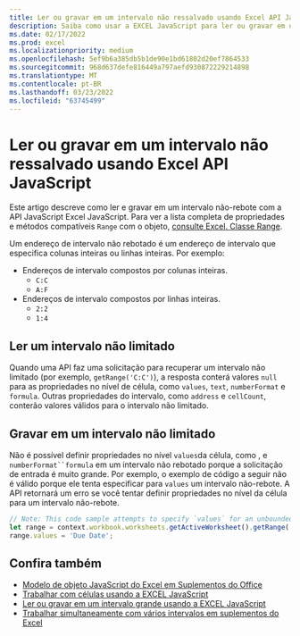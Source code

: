 ```yaml
---
title: Ler ou gravar em um intervalo não ressalvado usando Excel API JavaScript
description: Saiba como usar a EXCEL JavaScript para ler ou gravar em um intervalo não-rebote.
ms.date: 02/17/2022
ms.prod: excel
ms.localizationpriority: medium
ms.openlocfilehash: 5ef9b6a385db5b1de90e1bd61802d20ef7864533
ms.sourcegitcommit: 968d637defe816449a797aefd930872229214898
ms.translationtype: MT
ms.contentlocale: pt-BR
ms.lasthandoff: 03/23/2022
ms.locfileid: "63745499"
---
```

# <a name="read-or-write-to-an-unbounded-range-using-the-excel-javascript-api"></a>Ler ou gravar em um intervalo não ressalvado usando Excel API JavaScript

Este artigo descreve como ler e gravar em um intervalo não-rebote com a API JavaScript Excel JavaScript. Para ver a lista completa de propriedades e métodos compatíveis `Range` com o objeto, [consulte Excel. Classe Range](/javascript/api/excel/excel.range).

Um endereço de intervalo não rebotado é um endereço de intervalo que especifica colunas inteiras ou linhas inteiras. Por exemplo:

- Endereços de intervalo compostos por colunas inteiras.
  - `C:C`
  - `A:F`
- Endereços de intervalo compostos por linhas inteiras.
  - `2:2`
  - `1:4`

## <a name="read-an-unbounded-range"></a>Ler um intervalo não limitado

Quando uma API faz uma solicitação para recuperar um intervalo não limitado (por exemplo, `getRange('C:C')`), a resposta conterá valores `null` para as propriedades no nível de célula, como `values`, `text`, `numberFormat` e `formula`. Outras propriedades do intervalo, como `address` e `cellCount`, conterão valores válidos para o intervalo não limitado.

## <a name="write-to-an-unbounded-range"></a>Gravar em um intervalo não limitado

Não é possível definir propriedades no nível `values`da célula, como , e `numberFormat``formula` em um intervalo não rebotado porque a solicitação de entrada é muito grande. Por exemplo, o exemplo de código a seguir não é válido porque ele tenta especificar para `values` um intervalo não-rebote. A API retornará um erro se você tentar definir propriedades no nível da célula para um intervalo não-rebote.

```js
// Note: This code sample attempts to specify `values` for an unbounded range, which is not a valid request. The sample will return an error. 
let range = context.workbook.worksheets.getActiveWorksheet().getRange('A:B');
range.values = 'Due Date';
```

## <a name="see-also"></a>Confira também

- [Modelo de objeto JavaScript do Excel em Suplementos do Office](excel-add-ins-core-concepts.md)
- [Trabalhar com células usando a EXCEL JavaScript](excel-add-ins-cells.md)
- [Ler ou gravar em um intervalo grande usando a EXCEL JavaScript](excel-add-ins-ranges-large.md)
- [Trabalhar simultaneamente com vários intervalos em suplementos do Excel](excel-add-ins-multiple-ranges.md)
